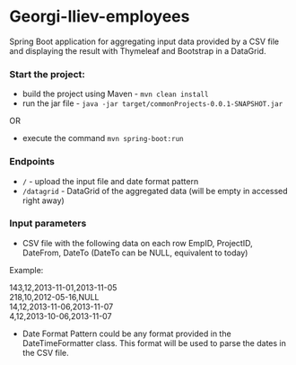 # Georgi-Iliev-employees

Spring Boot application for aggregating input data provided by a CSV file and displaying the result with Thymeleaf and Bootstrap in a DataGrid.

### Start the project:
 - build the project using Maven - `mvn clean install`
 - run the jar file - `java -jar target/commonProjects-0.0.1-SNAPSHOT.jar`

OR

 - execute the command `mvn spring-boot:run`

### Endpoints
 - `/` - upload the input file and date format pattern
 - `/datagrid` - DataGrid of the aggregated data (will be empty in accessed right away)

### Input parameters

 - CSV file with the following data on each row EmpID, ProjectID, DateFrom, DateTo (DateTo can be NULL, equivalent to today)

 Example:
 
143,12,2013-11-01,2013-11-05<br/>
218,10,2012-05-16,NULL<br/> 
14,12,2013-11-06,2013-11-07<br/>
4,12,2013-10-06,2013-11-07

 - Date Format Pattern could be any format provided in the DateTimeFormatter class. This format will be used to parse the dates in the CSV file. 

